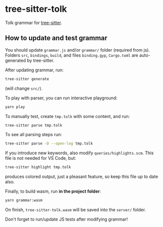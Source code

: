 # tree-sitter-tolk

Tolk grammar for [tree-sitter](https://github.com/tree-sitter/tree-sitter).

## How to update and test grammar

You should update `grammar.js` and/or `grammar/` folder (required from js).
Folders `src`, `bindings`, `build`, and files `binding.gyp`, `Cargo.toml` are auto-generated by tree-sitter.

After updating grammar, run:

```bash
tree-sitter generate
```

(will change `src/`).

To play with parser, you can run interactive playground:

```bash
yarn play
```

To manually test, create `tmp.tolk` with some content, and run:

```bash
tree-sitter parse tmp.tolk
```

To see all parsing steps run:

```bash
tree-sitter parse -D --open-log tmp.tolk
```

If you introduce new keywords, also modify `queries/highlights.scm`.
This file is not needed for VS Code, but:

```bash
tree-sitter highlight tmp.tolk
```

produces colored output, just a pleasant feature, so keep this file up to date also.

Finally, to build wasm, run **in the project folder**:

```bash
yarn grammar:wasm
```

On finish, `tree-sitter-tolk.wasm` will be saved into the `server/` folder.

Don't forget to run/update JS tests after modifying grammar!
